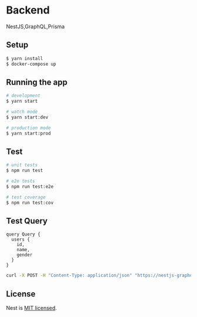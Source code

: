 # Backend
NestJS,GraphQL,Prisma

## Setup
```bash
$ yarn install
$ docker-compose up
```

## Running the app
```bash
# development
$ yarn start

# watch mode
$ yarn start:dev

# production mode
$ yarn start:prod
```

## Test

```bash
# unit tests
$ npm run test

# e2e tests
$ npm run test:e2e

# test coverage
$ npm run test:cov
```

## Test Query
```gql
query Query {
  users {
    id,
    name,
    gender
  }
}
```

```bash
curl -X POST -H "Content-Type: application/json" "https://nestjs-graphql-test-backend-wb26trvrea-an.a.run.app/graphql" --data '{ "query": "{ users { id name }}" }'
```

## License
Nest is [MIT licensed](LICENSE).
